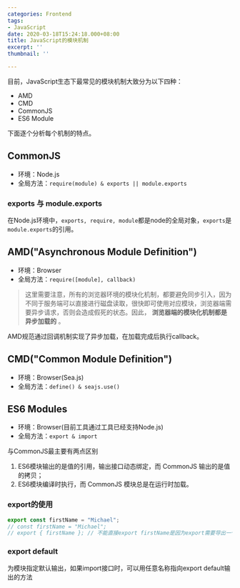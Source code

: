 ```yaml
---
categories: Frontend
tags:
- JavaScript
date: 2020-03-18T15:24:18.000+08:00
title: JavaScript的模块机制
excerpt: ''
thumbnail: ''

---
```

目前，JavaScript生态下最常见的模块机制大致分为以下四种：

- AMD
- CMD
- CommonJS
- ES6 Module

下面逐个分析每个机制的特点。

## CommonJS

- 环境：Node.js
- 全局方法：`require(module) & exports || module.exports`

### exports 与 module.exports

在Node.js环境中，`exports, require, module`都是node的全局对象，`exports`是`module.exports`的引用。

## AMD("Asynchronous Module Definition")

- 环境：Browser
- 全局方法：`require([module], callback)`

> 这里需要注意，所有的浏览器环境的模块化机制，都要避免同步引入，因为不同于服务端可以直接进行磁盘读取，很快即可使用对应模块，浏览器端需要异步请求，否则会造成假死的状态。因此， __浏览器端的模块化机制都是异步加载的__ 。

AMD规范通过回调机制实现了异步加载，在加载完成后执行callback。

## CMD("Common Module Definition")

- 环境：Browser(Sea.js)
- 全局方法：`define() & seajs.use()`

## ES6 Modules

- 环境：Browser(目前工具通过工具已经支持Node.js)
- 全局方法：`export & import`

与CommonJS最主要有两点区别

1. ES6模块输出的是值的引用，输出接口动态绑定，而 CommonJS 输出的是值的拷贝；
2. ES6模块编译时执行，而 CommonJS 模块总是在运行时加载。

### export的使用

```javascript
export const firstName = "Michael";
// const firstName = "Michael";
// export { firstName }; // 不能直接export firstName是因为export需要导出一个“接口”而不能是一个值。
```

### export default

为模块指定默认输出，如果import接口时，可以用任意名称指向export default输出的方法